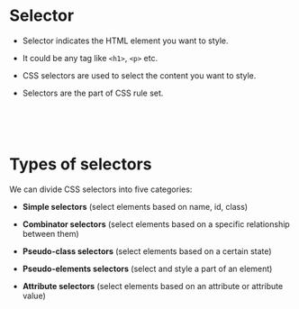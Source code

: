 # Selector

- Selector indicates the HTML element you want to style.

- It could be any tag like `<h1>`, `<p>` etc.

- CSS selectors are used to select the content you want to style.

- Selectors are the part of CSS rule set.

&nbsp;

&nbsp;

# Types of selectors

We can divide CSS selectors into five categories:

- **Simple selectors** (select elements based on name, id, class)

- **Combinator selectors** (select elements based on a specific relationship between them)
- **Pseudo-class selectors** (select elements based on a certain state)
- **Pseudo-elements selectors** (select and style a part of an element)

- **Attribute selectors** (select elements based on an attribute or attribute value)

&nbsp;

&nbsp;
